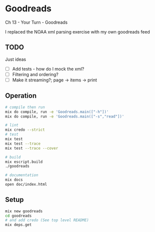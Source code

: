 # Goodreads

Ch 13 - Your Turn - Goodreads

I replaced the NOAA xml parsing exercise with my own goodreads feed

## TODO

Just ideas

- [ ] Add tests - how do I mock the xml?
- [ ] Filtering and ordering?
- [ ] Make it streaming?; page -> items -> print

## Operation

```bash
# compile then run
mix do compile, run -e 'Goodreads.main(["-h"])'
mix do compile, run -e 'Goodreads.main(["-s","read"])'

# lint
mix credo --strict
# test
mix test
mix test --trace
mix test --trace --cover

# build
mix escript.build
./goodreads

# documentation
mix docs
open doc/index.html
```

## Setup

```bash
mix new goodreads
cd goodreads
# and add credo (See top level README)
mix deps.get
```
